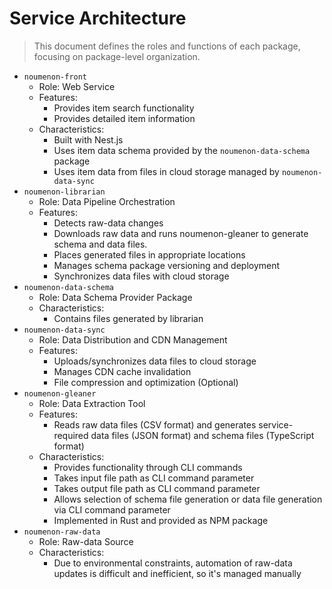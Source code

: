 # Service Architecture

> This document defines the roles and functions of each package, focusing on package-level organization.

- `noumenon-front`
  - Role: Web Service
  - Features:
    - Provides item search functionality
    - Provides detailed item information
  - Characteristics:
    - Built with Nest.js
    - Uses item data schema provided by the `noumenon-data-schema` package
    - Uses item data from files in cloud storage managed by `noumenon-data-sync`
- `noumenon-librarian`
  - Role: Data Pipeline Orchestration
  - Features:
    - Detects raw-data changes
    - Downloads raw data and runs noumenon-gleaner to generate schema and data files.
    - Places generated files in appropriate locations
    - Manages schema package versioning and deployment
    - Synchronizes data files with cloud storage
- `noumenon-data-schema`
  - Role: Data Schema Provider Package
  - Characteristics:
    - Contains files generated by librarian
- `noumenon-data-sync`
  - Role: Data Distribution and CDN Management
  - Features:
    - Uploads/synchronizes data files to cloud storage
    - Manages CDN cache invalidation
    - File compression and optimization (Optional)
- `noumenon-gleaner`
  - Role: Data Extraction Tool
  - Features:
    - Reads raw data files (CSV format) and generates service-required data files (JSON format) and schema files (TypeScript format)
  - Characteristics:
    - Provides functionality through CLI commands
    - Takes input file path as CLI command parameter
    - Takes output file path as CLI command parameter
    - Allows selection of schema file generation or data file generation via CLI command parameter
    - Implemented in Rust and provided as NPM package
- `noumenon-raw-data`
  - Role: Raw-data Source
  - Characteristics:
    - Due to environmental constraints, automation of raw-data updates is difficult and inefficient, so it's managed manually
